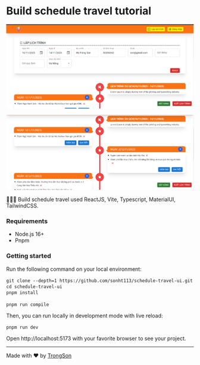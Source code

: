 # Build schedule travel tutorial

<p align="center">
<img src="public/banner1.png?raw=true" alt="Banner 1 for build schedule travel" />
</p>
<p align="center">
<img src="public/banner2.png?raw=true" alt="Banner 1 for build schedule travel" />
</p>

🚀🚀🚀 Build schedule travel used ReactJS, Vite, Typescript, MaterialUI, TailwindCSS.

### Requirements

- Node.js 16+
- Pnpm

### Getting started

Run the following command on your local environment:

```shell
git clone --depth=1 https://github.com/sonht113/schedule-travel-ui.git
cd schedule-travel-ui
pnpm install

pnpm run compile
```

Then, you can run locally in development mode with live reload:

```shell
pnpm run dev
```

Open http://localhost:5173 with your favorite browser to see your project.

---

Made with ♥ by [TrongSon](https://github.com/sonht113)
